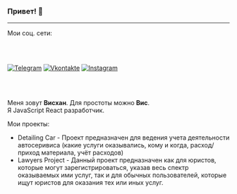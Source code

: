 ### Привет! 👋
<hr>

 Мои соц. сети:

<br>
<br>

[![Telegram](https://img.shields.io/badge/-Телеграм-CCCCFF?style=for-the-badge&logo=telegram)](https://t.me/viskhan)
[![Vkontakte](https://img.shields.io/badge/-Вконтакте-CCCCFF?style=for-the-badge&logo=vk&logoColor=4f7bd3)](https://vk.com/id152397146)
[![Instagram](https://img.shields.io/badge/-Инстаграм-CCCCFF?style=for-the-badge&logo=instagram)](https://www.instagram.com/vis_han/)

<br>
<br>

Меня зовут <b>Висхан</b>. Для простоты можно <b>Вис</b>.
<br>
Я JavaScript React разработчик.

Мои проекты:

- <a style="text-decoration:none" href="https://github.com/magadov/detailing-front">Detailing Car</a> - Проект предназначен для ведения учета деятельности автосеривиса (какие услуги оказывались, кому и когда, расход/приход материала, учёт расходов)
- <a style="text-decoration:none" href="https://github.com/magadov/team_project_lawyers_front">Lawyers Project</a> - Данный проект предназначен как для юристов, которые могут зарегистрироваться, указав весь спектр оказываемых ими услуг, так и для обычных пользователей, которые ищут юристов для оказания тех или иных услуг.
